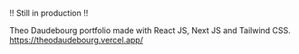 !! Still in production !!

Theo Daudebourg portfolio made with React JS, Next JS and Tailwind CSS.
https://theodaudebourg.vercel.app/
